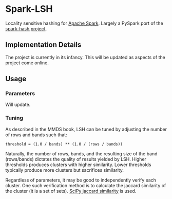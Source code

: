 Spark-LSH
=========

Locality sensitive hashing for [Apache Spark](http://spark.apache.org/). Largely a PySpark port of the [spark-hash project](https://github.com/mrsqueeze/spark-hash).

Implementation Details
----------------------

The project is currently in its infancy. This will be updated as aspects of the project come online.

Usage
-----

### Parameters

Will update.

### Tuning

As described in the MMDS book, LSH can be tuned by adjusting the number of rows and bands such that:

    threshold = (1.0 / bands) ** (1.0 / (rows / bands))
    
Naturally, the number of rows, bands, and the resulting size of the band (rows/bands) dictates the quality of results yielded by LSH. Higher thresholds produces clusters with higher similarity. Lower thresholds typically produce more clusters but sacrifices similarity. 

Regardless of parameters, it may be good to independently verify each cluster. One such verification method is to calculate the jaccard similarity of the cluster (it is a set of sets). [SciPy jaccard similarity](http://docs.scipy.org/doc/scipy/reference/generated/scipy.spatial.distance.jaccard.html) is used.